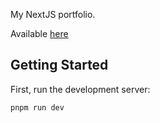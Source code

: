 My NextJS portfolio.

Available [here](https://tensaii.dev/)
## Getting Started

First, run the development server:

```bash
pnpm run dev
```